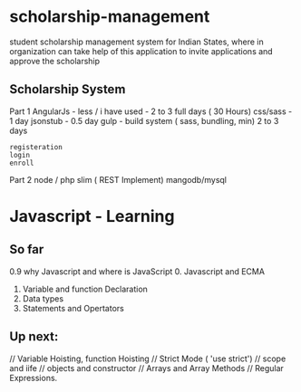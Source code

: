 # scholarship-management
student scholarship management system for Indian States, where in organization can take help of this application to invite applications and approve the scholarship


Scholarship System
------------------------
Part 1
	AngularJs - less / i have used
	  - 2 to 3 full days ( 30 Hours)
	css/sass 
	  - 1 day 
	jsonstub 
	  - 0.5 day 
	gulp - build system ( sass, bundling, min)
	2 to 3 days

	registeration
	login
	enroll
	
Part 2
   node / php slim ( REST Implement)
   mangodb/mysql

# Javascript - Learning
## So far
0.9 why Javascript and where is JavaScript
0. Javascript and ECMA
1. Variable and function Declaration
2. Data types
3. Statements and Opertators


## Up next: 
// Variable Hoisting, function Hoisting
// Strict Mode ( 'use strict')
// scope and iife
// objects and constructor
// Arrays and Array Methods
// Regular Expressions. 
